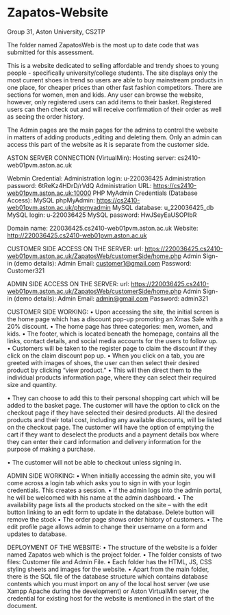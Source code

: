 # Zapatos-Website
Group 31, Aston University, CS2TP

The folder named ZapatosWeb is the most up to date code that was submitted for this assessment.

This is a website dedicated to selling affordable and trendy shoes to young people - specifically university/college students. The site displays only the most current shoes in trend so users are able to buy mainstream products in one place, for cheaper prices than other fast fashion competitors. There are sections for women, men and kids.
Any user can browse the website, however, only registered users can add items to their basket. Registered users can then check out and will receive confirmation of their order as well as seeing the order history.

The Admin pages are the main pages for the admins to control the website in matters of adding products ,editing and deleting them. Only an admin can access this part of the website as it is separate from the customer side.
 
ASTON SERVER CONNECTION (VirtualMin):
Hosting server:          cs2410-web01pvm.aston.ac.uk

Webmin Credential:
Administration login:    u-220036425
Administration password: 6tReKz4HDrD/rVdQ
Administration URL:      https://cs2410-web01pvm.aston.ac.uk:10000
PHP MyAdmin Credentials (Database Access):
MySQL phpMyAdmin:        https://cs2410-web01pvm.aston.ac.uk/phpmyadmin
MySQL database:          u_220036425_db
MySQL login:             u-220036425
MySQL password:          HwJSeyEaUSOPIbR

Domain name:             220036425.cs2410-web01pvm.aston.ac.uk
Website:                 http://220036425.cs2410-web01pvm.aston.ac.uk

CUSTOMER SIDE ACCESS ON THE SERVER:
url: https://220036425.cs2410-web01pvm.aston.ac.uk/ZapatosWeb/customerSide/home.php
Admin Sign-in (demo details):
Admin Email: customer1@gmail.com
Password: Customer321

ADMIN SIDE ACCESS ON THE SERVER:
url: https://220036425.cs2410-web01pvm.aston.ac.uk/ZapatosWeb/customerSide/home.php
Admin Sign-in (demo details):
Admin Email: admin@gmail.com
Password: admin321


CUSTOMER SIDE WORKING: 
•	Upon accessing the site, the initial screen is the home page which has a discount pop-up promoting an Xmas Sale with a 20% discount. 
•	The home page has three categories: men, women, and kids. 
•	The footer, which is located beneath the homepage, contains all the links, contact details, and social media accounts for the users to follow up.  
•	Customers will be taken to the register page to claim the discount if they click on the claim discount pop up. 
•	When you click on a tab, you are greeted with images of shoes, the user can then select their desired product by clicking “view product.” 
•	This will then direct them to the individual products information page, where they can select their required size and quantity. 

•	They can choose to add this to their personal shopping cart which will be added to the basket page. The customer will have the option to click on the checkout page if they have selected their desired products. All the desired products and their total cost, including any available discounts, will be listed on the checkout page. The customer will have the option of emptying the cart if they want to deselect the products and a payment details box where they can enter their card information and delivery information for the purpose of making a purchase. 

•	The customer will not be able to checkout unless signing in. 
 

 
 ADMIN SIDE WORKING: 
•	When initially accessing the admin site, you will come across a login tab which asks you to sign in with your login credentials. This creates a session.
•	If the admin logs into the admin portal, he will be welcomed with his name at the admin dashboard.
•	The availability page lists all the products stocked on the site – with the edit button linking to an edit form to update in the database. Delete button will remove the stock
•	The order page shows order history of customers.
•	The edit profile page allows admin to change their username on a form and updates to database. 

 
DEPLOYMENT OF THE WEBSITE: 
•	The structure of the website is a folder named Zapatos web which is the project folder. 
•	The folder consists of two files: Customer file and Admin File. 
•	Each folder has the HTML, JS, CSS styling sheets and images for the website. 
•	Apart from the main folder, there is the SQL file of the database structure which contains database contents which you must import on any of the local host server (we use Xampp Apache during the development) or Aston VirtualMin server, the credential for existing host for the website is mentioned in the start of the document. 


